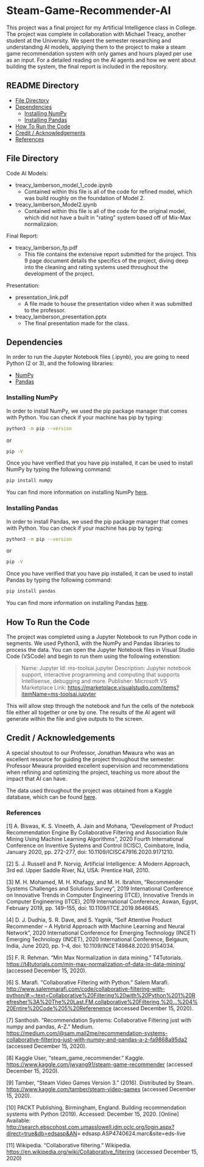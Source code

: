 # Steam-Game-Recommender-AI

This project was a final project for my Artificial Intelligence class in College. The project was complete in collaboration with Michael Treacy, another student at the University. We spent the semester researching and understanding AI models, applying them to the project to make a steam game recommendation system with only games and hours played per use as an input. For a detailed reading on the AI agents and how we went about building the system, the final report is included in the repository.

## README Directory

- [File Directory](##-File-Directory "Goto File-Directory")
- [Dependencies](##-Dependencies "Goto Dependencies")
  - [Installing NumPy](###-Installing-NumPy "Goto Installing NumPy")
  - [Installing Pandas](###-Installing-Pandas "Goto Installing Pandas")
- [How To Run the Code](##-How-To-Run-the-Code "Goto How To Run the Code")
- [Credit / Acknowledgements](##-Credit-/-Acknowledgements "Goto Credit-/-Acknowledgements")
- [References](##-References "Goto References")

## File Directory

Code AI Models:

- treacy_lamberson_model_1_code.ipynb
  - Contained within this file is all of the code for refined model, which was build roughly on the foundation of Model 2.
- treacy_lamberson_Model2.ipynb
  - Contained within this file is all of the code for the original model, which did not have a built in "rating" system based off of Mix-Max normalizaion.

Final Report:

- treacy_lamberson_fp.pdf
  - This file contains the extensive report submitted for the project. This 9 page document details the specifics of the project, diving deep into the cleaning and rating systems used throughout the development of the project.

Presentation:

- presentation_link.pdf
  - A file made to house the presentation video when it was submitted to the professor.
- treacy_lamberson_presentation.pptx
  - The final presentation made for the class.

## Dependencies

In order to run the Jupyter Notebook files (.ipynb), you are going to need Python (2 or 3), and the following libraries:

- [NumPy](https://numpy.org/)
- [Pandas](https://pandas.pydata.org/)

### Installing NumPy

In order to install NumPy, we used the pip package manager that comes with Python. You can check if your machine has pip by typing:

```bash
python3 -m pip --version
```

or

```bash
pip -V
```

Once you have verified that you have pip installed, it can be used to install NumPy by typing the following command:

```bash
pip install numpy
```

You can find more information on installing NumPy [here](https://numpy.org/install/).

### Installing Pandas

In order to install Pandas, we used the pip package manager that comes with Python. You can check if your machine has pip by typing:

```bash
python3 -m pip --version
```

or

```bash
pip -V
```

Once you have verified that you have pip installed, it can be used to install Pandas by typing the following command:

```bash
pip install pandas
```

You can find more information on installing Pandas [here](https://pandas.pydata.org/pandas-docs/stable/getting_started/install.html).

## How To Run the Code

The project was completed using a Jupyter Notebook to run Python code in segments. We used Python3, with the NumPy and Pandas libraries to process the data. You can open the Jupyter Notebook files in Visual Studio Code (VSCode) and begin to run them using the following extenstion:

> Name: Jupyter
> Id: ms-toolsai.jupyter
> Description: Jupyter notebook support, interactive programming and computing that supports Intellisense, debugging and more.
> Publisher: Microsoft
> VS Marketplace Link: <https://marketplace.visualstudio.com/items?itemName=ms-toolsai.jupyter>

This will allow step through the notebook and fun the cells of the notebook file either all together or one by one. The results of the AI agent will generate within the file and give outputs to the screen.

## Credit / Acknowledgements

A special shoutout to our Professor, Jonathan Mwaura who was an excellent resource for guiding the project throughout the semester. Professor Mwaura provided excellent supervision and recommendations when refining and optimizing the project, teaching us more about the impact that AI can have.

The data used throughout the project was obtained from a Kaggle database, which can be found [here](https://www.kaggle.com/tamber/steam-video-games).

### References

[1] A. Biswas, K. S. Vineeth, A. Jain and Mohana, “Development of Product Recommendation Engine By Collaborative Filtering and Association Rule Mining Using Machine Learning Algorithms”, 2020 Fourth International Conference on Inventive Systems and Control (ICISC), Coimbatore, India, January 2020, pp. 272-277, doi: 10.1109/ICISC47916.2020.9171210.

[2] S. J. Russell and P. Norvig, Artificial Intelligence: A Modern Approach, 3rd ed. Upper Saddle River, NJ, USA: Prentice Hall, 2010.

[3] M. H. Mohamed, M. H. Khafagy, and M. H. Ibrahim, “Recommender Systems Challenges and Solutions Survey”, 2019 International Conference on Innovative Trends in Computer Engineering (ITCE), Innovative Trends in Computer Engineering (ITCE), 2019 International Conference, Aswan, Egypt, February 2019, pp. 149–155, doi: 10.1109/ITCE.2019.8646645.

[4] D. J. Dudhia, S. R. Dave, and S. Yagnik, “Self Attentive Product Recommender – A Hybrid Approach with Machine Learning and Neural Network”, 2020 International Conference for Emerging Technology (INCET) Emerging Technology (INCET), 2020 International Conference, Belgaum, India, June 2020, pp. 1–4, doi: 10.1109/INCET49848.2020.9154034.

[5] F. R. Rehman. “Min Max Normalization in data mining.” T4Tutorials. <https://t4tutorials.com/min-max-normalization-of-data-in-data-mining/> (accessed December 15, 2020).

[6] S. Marafi. “Collaborative Filtering with Python.” Salem Marafi. <http://www.salemmarafi.com/code/collaborative-filtering-with-python/#:~:text=Collaborative%20Filtering%20with%20Python%201%20Refresher%3A%20The%20Last.FM,collaborative%20Filtering.%20...%204%20Entire%20Code%205%20Referenence> (accessed December 15, 2020).

[7] Santhosh. “Recommendation Systems: Collaborative Filtering just with numpy and pandas, A-Z.” Medium. <https://medium.com/@sam.mail2me/recommendation-systems-collaborative-filtering-just-with-numpy-and-pandas-a-z-fa9868a95da2> (accessed December 15, 2020).

[8] Kaggle User, “steam_game_recommender.” Kaggle. <https://www.kaggle.com/jwyang91/steam-game-recommender> (accessed December 15, 2020).

[9] Tamber, “Steam Video Games Version 3.” (2016). Distributed by Steam. <https://www.kaggle.com/tamber/steam-video-games> (accessed December 15, 2020).

[10] PACKT Publishing, Birmingham, England. Building recommendation systems with Python (2019). Accessed: December 15, 2020. [Online] Available: <http://search.ebscohost.com.umasslowell.idm.oclc.org/login.aspx?direct=true&db=edsasp&AN>= edsasp.ASP4740624.marc&site=eds-live

[11] Wikipedia. “Collaborative filtering.” Wikipedia. <https://en.wikipedia.org/wiki/Collaborative_filtering> (accessed December 15, 2020)
